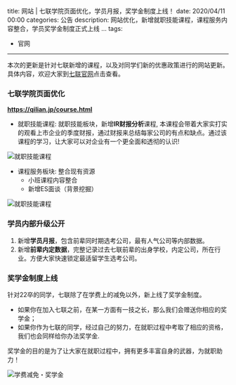 title: 网站 | 七联学院页面优化，学员月报，奖学金制度上线！
date: 2020/04/11 00:00
categories: 公告
description: 网站优化，新增就职技能课程，课程服务内容整合，学员奖学金制度正式上线 ...
tags:
- 官网

---

本次的更新是针对七联新增的课程，以及对同学们新的优惠政策进行的网站更新。具体内容，欢迎大家到[七联官网](https://qilian.jp)点击查看。
	
### 七联学院页面优化

**https://qilian.jp/course.html**

- 就职技能课程: 就职技能板块，新增**IR财报分析**课程, 本课程会带着大家实打实的观看上市企业的季度财报，通过财报来总结每家公司的有点和缺点。通过该课程的学习，让大家可以对企业有一个更全面和透彻的认识!

![就职技能课程](https://qilian-tokyo.github.io/img/20200411_courses.png)

- 课程服务板块: 整合现有资源
	- 小班课程内容整合
	- 新增ES面谈（背景挖掘）

![就职技能课程](https://qilian-tokyo.github.io/img/20200411_pricetable.png)

### 学员内部升级公开
1. 新增**学员月报**，包含前辈同时期选考公司，最有人气公司等内部数据。
2. 新增**前辈内定数据**，完整记录过去七联前辈的出身学校，内定公司，所在行业。方便大家快速锁定最适留学生选考公司。

### 奖学金制度上线
针对22卒的同学，七联除了在学费上的减免以外，新上线了奖学金制度。
- 如果你在加入七联之前，在某一方面有一技之长，那么我们会赠送你相应的奖学金；
- 如果你作为七联的同学，经过自己的努力，在就职过程中考取了相应的资格，我们也会同样给你办法奖学金.

奖学金的目的是为了让大家在就职过程中，拥有更多丰富自身的武器，为就职助力！

![学费减免・奖学金](https://qilian-tokyo.github.io/img/20200411_sclorship.png)